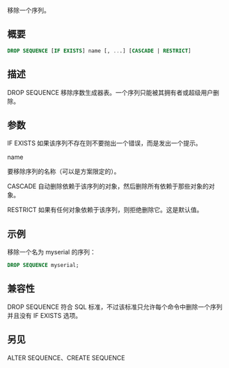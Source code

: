 移除一个序列。

## 概要

```sql
DROP SEQUENCE [IF EXISTS] name [, ...] [CASCADE | RESTRICT]
```

## 描述
DROP SEQUENCE 移除序数生成器表。一个序列只能被其拥有者或超级用户删除。

## 参数

IF EXISTS
如果该序列不存在则不要抛出一个错误，而是发出一个提示。

name

要移除序列的名称（可以是方案限定的）。

CASCADE
自动删除依赖于该序列的对象，然后删除所有依赖于那些对象的对象。

RESTRICT
如果有任何对象依赖于该序列，则拒绝删除它。这是默认值。

## 示例
移除一个名为 myserial 的序列：

```sql
DROP SEQUENCE myserial;
```

## 兼容性
DROP SEQUENCE 符合 SQL 标准，不过该标准只允许每个命令中删除一个序列并且没有 IF EXISTS 选项。

## 另见
ALTER SEQUENCE、CREATE SEQUENCE
